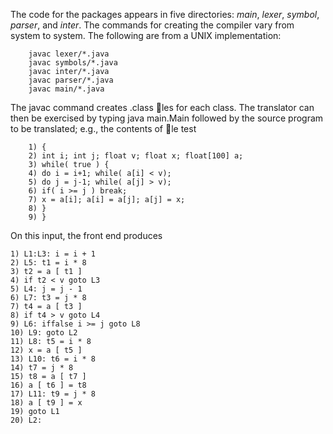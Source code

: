 The code for the packages appears in five directories: *main*, *lexer*, *symbol*,
*parser*, and *inter*. The commands for creating the compiler vary from system
to system. The following are from a UNIX implementation:

        javac lexer/*.java
        javac symbols/*.java
        javac inter/*.java
        javac parser/*.java
        javac main/*.java
	
The javac command creates .class les for each class. The translator can
then be exercised by typing java main.Main followed by the source program to
be translated; e.g., the contents of le test

        1) {
        2) int i; int j; float v; float x; float[100] a;
        3) while( true ) {
        4) do i = i+1; while( a[i] < v);
        5) do j = j-1; while( a[j] > v);
        6) if( i >= j ) break;
        7) x = a[i]; a[i] = a[j]; a[j] = x;
        8) }
        9) }


On this input, the front end produces

	1) L1:L3: i = i + 1
	2) L5: t1 = i * 8
	3) t2 = a [ t1 ]
	4) if t2 < v goto L3
	5) L4: j = j - 1
	6) L7: t3 = j * 8
	7) t4 = a [ t3 ]
	8) if t4 > v goto L4
	9) L6: iffalse i >= j goto L8
	10) L9: goto L2
	11) L8: t5 = i * 8
	12) x = a [ t5 ]
	13) L10: t6 = i * 8
	14) t7 = j * 8
	15) t8 = a [ t7 ]
	16) a [ t6 ] = t8
	17) L11: t9 = j * 8
	18) a [ t9 ] = x
	19) goto L1
	20) L2:
